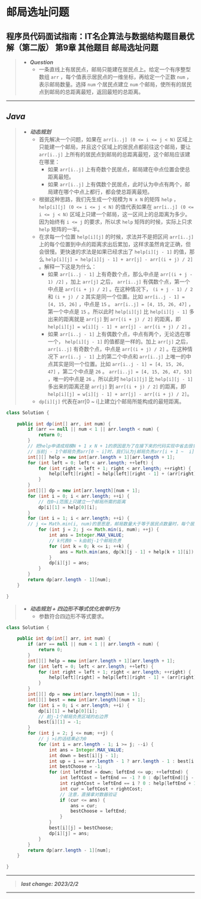 # 邮局选址问题

## 程序员代码面试指南：IT名企算法与数据结构题目最优解（第二版） 第9章 其他题目 邮局选址问题

> - ***Question***
>   - 一条直线上有居民点，邮局只能建在居民点上。给定一个有序整型数组 `arr` ，每个值表示居民点的一维坐标，再给定一个正数 `num` ，表示邮局数量。选择 `num` 个居民点建立 `num` 个邮局，使所有的居民点到邮局的总距离最短，返回最短的总距离。

---

## *Java*

> - ***动态规划***
>   - 首先解决一个问题，如果在 `arr[i..j] (0 <= i <= j < N)` 区域上只能建一个邮局，并且这个区域上的居民点都前往这个邮局，要让 `arr[i..j]` 上所有的居民点到邮局的总距离最短，这个邮局应该建在哪里：
>     - 如果 `arr[i..j]` 上有奇数个民居点，邮局建在中点位置会使总距离最短。
>     - 如果 `arr[i..j]` 上有偶数个民居点，此时认为中点有两个，邮局建在哪个中点上都行，都会使总距离最短。
>   - 根据这种思路，我们先生成一个规模为 `N x N` 的矩阵 `help` ， `help[i][j] (0 <= i <= j < N)` 的值代表如果在 `arr[i..j] (0 <= i <= j < N)` 区域上只建一个邮局，这一区间上的总距离为多少。因为始终有 `i <= j` 的要求，所以求 `help` 矩阵的时候，实际上只求 `help` 矩阵的一半。
>   - 在求每一个位置 `help[i][j]` 的时候，求法并不是把区间 `arr[i..j]` 上的每个位置到中点的距离求出后累加，这样求虽然肯定正确，但会很慢。更快速的求法是如果已经求出了 `help[i][j - 1]` 的值，那么 `help[i][j] = help[i][j - 1] + arr[j] - arr[(i + j) / 2]` 。解释一下这是为什么：
>     - 如果 `arr[i..j - 1]` 上有奇数个点，那么中点是 `arr[(i + j - 1) /2]` ，加上 `arr[j]` 之后， `arr[i..j]` 有偶数个点，第一个中点是 `arr[(i + j) / 2]` 。在这种情况下， `(i + j - 1) / 2` 和 `(i + j) / 2` 其实是同一个位置。比如 `arr[i..j - 1] = [4, 15, 26]` ，中点是  `15` 。 `arr[i..j] = [4, 15, 26, 47]` ，第一个中点是 `15` 。所以此时 `help[i][j]` 比 `help[i][j - 1]` 多出来的距离就是 `arr[j]` 到 `arr[(i + j) / 2]` 的距离，即 `help[i][j] = w[i][j - 1] + arr[j] - arr[(i + j) / 2]` 。
>     - 如果 `arr[i..j - 1]` 上有偶数个点，中点有两个，无论选在哪一个， `help[i][j - 1]` 的值都是一样的。加上 `arr[j]` 之后， `arr[i..j]` 有奇数个点，中点是 `arr[(i + j) / 2]` 。在这种情况下 `arr[i..j - 1]` 上的第二个中点和 `arr[i..j]` 上唯一的中点其实是同一个位置。比如 `arr[i..j - 1] = [4, 15, 26, 47]` ，第二个中点是 `26` 。 `arr[i..j] = [4, 15, 26, 47, 53]` ，唯一的中点是 `26` 。所以此时  `help[i][j]` 比 `help[i][j - 1]` 多出来的距离还是 `arr[j]` 到 `arr[(i + j) / 2]` 的距离，即 `help[i][j] = w[i][j - 1] + arr[j] - arr[(i + j) / 2]`。
>   - `dp[i][j]` 代表在arr[0 ~ i]上建立j个邮局所能构成的最短距离。

```java
class Solution {
    
    public int dp(int[] arr, int num) {
        if (arr == null || num < 1 || arr.length < num) {
            return 0;
        }
        // 把help申请成规模N + 1 x N + 1的原因是为了在接下来的代码实现中省去很多越界的判断，实际上，help的有效区域就是help[0..N][0..N]中的一半，剩下的部分都是0
        // 当前j - 1个邮局负责arr[0 ~ i]时，我们认为j邮局负责arr[i + 1 ~  i]，但我们不管这些越界位置，认为是0
        int[][] help = new int[arr.length + 1][arr.length + 1];
        for (int left = 0; left < arr.length; ++left) {
            for (int right = left + 1; right < arr.length; ++right) {
                help[left][right] = help[left][right - 1] + (arr[right] - arr[(left + right) / 2]);
            }
        }
        int[][] dp = new int[arr.length][num + 1];
        for (int i = 0; i < arr.length; ++i) {
            // 在0~i范围上只建立一个邮局所需的距离
            dp[i][1] = help[0][i];
        }
        for (int i = 1; i < arr.length; ++i) {
        // j <= Math.min(i, num)的意思是，邮局数量大于等于居民点数量时，每个居民点上都可以建立一个邮局，总距离为0，不需要填
            for (int j = 2; j <= Math.min(i, num); ++j) {
                int ans = Integer.MAX_VALUE;
                // k代表0 ~ k由前j-1个邮局负责
                for (int k = 0; k <= i; ++k) {
                    ans = Math.min(ans, dp[k][j - 1] + help[k + 1][i]);
                }
                dp[i][j] = ans;
            }
        }
        return dp[arr.length - 1][num];
    }
    
}
```

> - ***动态规划 + 四边形不等式优化枚举行为***
>   - 参数符合四边形不等式要求。

```java
class Solution {
    
    public int dp(int[] arr, int num) {
        if (arr == null || num < 1 || arr.length < num) {
            return 0;
        }
        int[][] help = new int[arr.length + 1][arr.length + 1];
        for (int left = 0; left < arr.length; ++left) {
            for (int right = left + 1; right < arr.length; ++right) {
                help[left][right] = help[left][right - 1] + (arr[right] - arr[(left + right) / 2]);
            }
        }
        int[][] dp = new int[arr.length][num + 1];
        int[][] best = new int[arr.length][num + 1];
        for (int i = 0; i < arr.length; ++i) {
            dp[i][1] = help[0][i];
            // 前j-1个邮局负责区域的右边界
            best[i][1] = -1;
        }
        for (int j = 2; j <= num; ++j) {
            // j >i的话结果必为0
            for (int i = arr.length - 1; i >= j; --i) {
                int ans = Integer.MAX_VALUE;
                int down = best[i][j - 1];
                int up = i == arr.length - 1 ? arr.length - 1 : best[i + 1][j];
                int bestChoose = -1;
                for (int leftEnd = down; leftEnd <= up; ++leftEnd) {
                    int leftCost = leftEnd == -1 ? 0 : dp[leftEnd][j - 1];
                    int rightCost = leftEnd == i ? 0 : help[leftEnd + 1][i];
                    int cur = leftCost + rightCost;
                    // 注意，直接拿对数器验证
                    if (cur <= ans) {
                        ans = cur;
                        bestChoose = leftEnd;
                    }
                }
                best[i][j] = bestChoose;
                dp[i][j] = ans;
            }
        }
        return dp[arr.length - 1][num];
    }
    
}
```

---

> ***last change: 2023/2/2***

---
